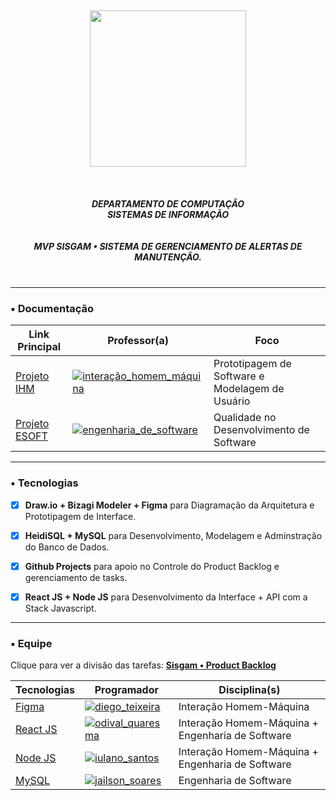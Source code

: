 <div>
  <h5 align="center">
  </br> <img src="https://user-images.githubusercontent.com/40738499/168456236-ce8aac11-ddb7-4dbb-a540-00c39e10927b.png" width="250px" />
  </br></br></br></br>
  DEPARTAMENTO DE COMPUTAÇÃO </br>
  SISTEMAS DE INFORMAÇÃO
  </br></br></br>
  MVP SISGAM • SISTEMA DE GERENCIAMENTO DE ALERTAS DE MANUTENÇÃO. </br>
  </br>
  </h5>
</div>

---
### • Documentação

| Link Principal | Professor(a) | Foco |
| ----------- | ---------------------- | ------------------------- |
| <a href="https://github.com/yullano90/EMSERF_Service_Map_Manager/blob/main/Documenta%C3%A7%C3%A3o/1.%20Project_IHC.md"> Projeto IHM </a> | [![interação_homem_máquina](https://img.shields.io/badge/Interação_Homem_Máquina-Eveline%20Sá-blue.svg)](url) | Prototipagem de Software e Modelagem de Usuário |
| <a href="https://github.com/yullano90/EMSERF_Service_Map_Manager/blob/main/Documenta%C3%A7%C3%A3o/2.%20Project_ES.md"> Projeto ESOFT </a> | [![engenharia_de_software](https://img.shields.io/badge/Engenharia_de_Software-Daniel%20Lima-blue.svg)](url)  | Qualidade no Desenvolvimento de Software  |


---
### • Tecnologias

- [x] **Draw.io + Bizagi Modeler + Figma** para Diagramação da Arquitetura e Prototipagem de Interface.

- [x] **HeidiSQL + MySQL** para Desenvolvimento, Modelagem e Adminstração do Banco de Dados.

- [x] **Github Projects** para apoio no Controle do Product Backlog e gerenciamento de tasks.

- [x] **React JS + Node JS** para Desenvolvimento da Interface + API com a Stack Javascript.

---

### • Equipe

Clique para ver a divisão das tarefas: <a href="https://github.com/yullano90/emserf_service_map_manager/projects/1?fullscreen=true"> **Sisgam • Product Backlog** </a>

| Tecnologias |Programador| Disciplina(s)|
| ----------------- | -------- | ----------------- |
|<a href="https://www.figma.com/proto/8nohgZFsrHimifrt5FvQzy/Projeto-EMSERF?node-id=5%3A2&scaling=contain&page-id=0%3A1&starting-point-node-id=5%3A2"> Figma </a>|<a href="https://github.com/DiegoRodrig0"> [![diego_teixeira](https://img.shields.io/badge/Diego_Teixeira-Prototyping-blue.svg)](https://github.com/DiegoRodrig0) </a> | Interação Homem-Máquina |
|<a href="https://github.com/yullano90/emserf_service_map_manager/tree/master/_Front-end"> React JS </a>|<a href="https://github.com/odivalq"> [![odival_quaresma](https://img.shields.io/badge/Odival_Quaresma-Frontend-blue.svg)](https://github.com/odivalq) </a>| Interação Homem-Máquina + Engenharia de Software|
|<a href="https://github.com/yullano90/emserf_service_map_manager/tree/master/_Back-end"> Node JS </a>|<a href="https://github.com/yullano90"> [![iulano_santos](https://img.shields.io/badge/Iulano_Santos-Backend-blue.svg)](https://github.com/yullano90) </a>| Interação Homem-Máquina + Engenharia de Software |
|<a href="https://github.com/yullano90/emserf_service_map_manager/tree/master/_Database"> MySQL </a>|<a href="https://github.com/scjailson"> [![jailson_soares](https://img.shields.io/badge/Jailson_Soares-Database-blue.svg)](https://github.com/scjailson) </a>| Engenharia de Software |

